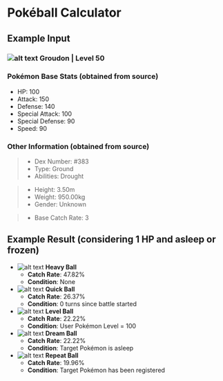 # Pokéball Calculator

## Example Input
### ![alt text](https://github.com/msikma/pokesprite/blob/master/icons/pokemon/regular/groudon.png?raw=true "Groudon") **Groudon** | Level 50

### Pokémon Base Stats (obtained from source)
- HP: 100
- Attack: 150
- Defense: 140
- Special Attack: 100
- Special Defense: 90
- Speed: 90

### Other Information (obtained from source)
>- Dex Number: #383
>- Type: Ground
>- Abilities: Drought

>- Height: 3.50m
>- Weight: 950.00kg
>- Gender: Unknown

>- Base Catch Rate: 3

## Example Result (considering 1 HP and asleep or frozen)
- ![alt text](https://www.serebii.net/games/balls/heavyball.png "Heavy Ball") **Heavy Ball**
    - **Catch Rate**: 47.82%
    - **Condition**: None
- ![alt text](https://www.serebii.net/games/balls/quickball.png "Quick Ball") **Quick Ball**
    - **Catch Rate**: 26.37%
    - **Condition**: 0 turns since battle started
- ![alt text](https://www.serebii.net/games/balls/levelball.png "Level Ball") **Level Ball**
    - **Catch Rate**: 22.22%
    - **Condition**: User Pokémon Level = 100
- ![alt text](https://www.serebii.net/games/balls/dreamball.png "Dream Ball") **Dream Ball**
    - **Catch Rate**: 22.22%
    - **Condition**: Target Pokémon is asleep
- ![alt text](https://www.serebii.net/games/balls/repeatball.png "Repeat Ball") **Repeat Ball**
    - **Catch Rate**: 19.96%
    - **Condition**: Target Pokémon has been registered
